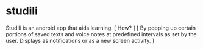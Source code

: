 # studili
Studili is an android app that aids learning.
[ How? ]
[ By popping up certain portions of saved texts and voice notes at predefined intervals as set by the user. Displays as notifications or as a new screen activity. ]
